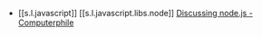 

-  [[s.l.javascript]] [[s.l.javascript.libs.node]] [Discussing node.js - Computerphile][1]

[1]: https://youtu.be/whwa7ua_RbA
